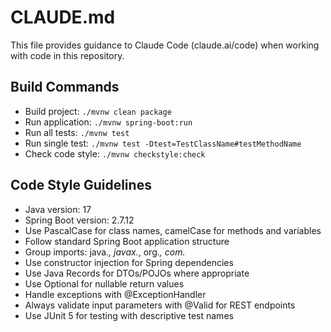 # CLAUDE.md

This file provides guidance to Claude Code (claude.ai/code) when working with code in this repository.

## Build Commands
- Build project: `./mvnw clean package`
- Run application: `./mvnw spring-boot:run`
- Run all tests: `./mvnw test`
- Run single test: `./mvnw test -Dtest=TestClassName#testMethodName`
- Check code style: `./mvnw checkstyle:check`

## Code Style Guidelines
- Java version: 17
- Spring Boot version: 2.7.12
- Use PascalCase for class names, camelCase for methods and variables
- Follow standard Spring Boot application structure
- Group imports: java.*, javax.*, org.*, com.*
- Use constructor injection for Spring dependencies
- Use Java Records for DTOs/POJOs where appropriate
- Use Optional<T> for nullable return values
- Handle exceptions with @ExceptionHandler
- Always validate input parameters with @Valid for REST endpoints
- Use JUnit 5 for testing with descriptive test names
